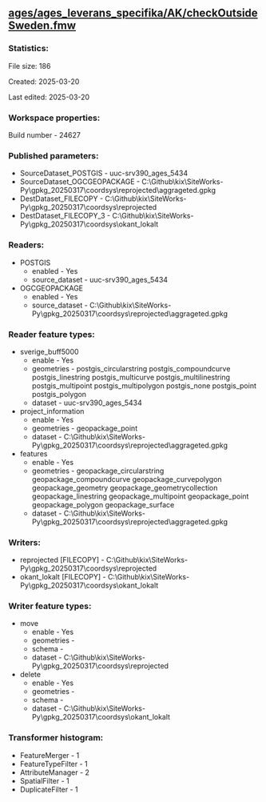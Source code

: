 ﻿## [ages/ages_leverans_specifika/AK/checkOutsideSweden.fmw](https://github.com/kicki58/kix_working_dir/blob/master/ages/ages_leverans_specifika/AK/checkOutsideSweden.fmw)

### Statistics:
File size: 186

Created: 2025-03-20

Last edited: 2025-03-20


### Workspace properties:
Build number    - 24627

### Published parameters:
*  SourceDataset_POSTGIS    -   uuc-srv390_ages_5434
*  SourceDataset_OGCGEOPACKAGE    -   C:\Github\kix\SiteWorks-Py\gpkg_20250317\coordsys\reprojected\aggrageted.gpkg
*  DestDataset_FILECOPY    -   C:\Github\kix\SiteWorks-Py\gpkg_20250317\coordsys\reprojected
*  DestDataset_FILECOPY_3    -   C:\Github\kix\SiteWorks-Py\gpkg_20250317\coordsys\okant_lokalt

### Readers:
*  POSTGIS
    * enabled    -  Yes
    * source_dataset    -   uuc-srv390_ages_5434
*  OGCGEOPACKAGE
    * enabled    -  Yes
    * source_dataset    -   C:\Github\kix\SiteWorks-Py\gpkg_20250317\coordsys\reprojected\aggrageted.gpkg

### Reader feature types:
*  sverige_buff5000
    * enable - Yes
    * geometries - postgis_circularstring postgis_compoundcurve postgis_linestring postgis_multicurve postgis_multilinestring postgis_multipoint postgis_multipolygon postgis_none postgis_point postgis_polygon
    * dataset - uuc-srv390_ages_5434
*  project_information
    * enable - Yes
    * geometries - geopackage_point
    * dataset - C:\Github\kix\SiteWorks-Py\gpkg_20250317\coordsys\reprojected\aggrageted.gpkg
*  features
    * enable - Yes
    * geometries - geopackage_circularstring geopackage_compoundcurve geopackage_curvepolygon geopackage_geometry geopackage_geometrycollection geopackage_linestring geopackage_multipoint geopackage_point geopackage_polygon geopackage_surface
    * dataset - C:\Github\kix\SiteWorks-Py\gpkg_20250317\coordsys\reprojected\aggrageted.gpkg


### Writers:
*  reprojected [FILECOPY]    -   C:\Github\kix\SiteWorks-Py\gpkg_20250317\coordsys\reprojected
*  okant_lokalt [FILECOPY]    -   C:\Github\kix\SiteWorks-Py\gpkg_20250317\coordsys\okant_lokalt

### Writer feature types:
*  move
    * enable - Yes
    * geometries - 
    * schema - 
    * dataset - C:\Github\kix\SiteWorks-Py\gpkg_20250317\coordsys\reprojected
*  delete
    * enable - Yes
    * geometries - 
    * schema - 
    * dataset - C:\Github\kix\SiteWorks-Py\gpkg_20250317\coordsys\okant_lokalt

### Transformer histogram:
*  FeatureMerger    -   1
*  FeatureTypeFilter    -   1
*  AttributeManager    -   2
*  SpatialFilter    -   1
*  DuplicateFilter    -   1

